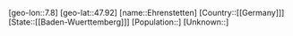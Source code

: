 ﻿---
location: [47.92,7.8]
type: City
tags:
- geo/City


SpocWebEntityId: 29990
isDeleted: false
confidential: public

---
[geo-lon::7.8]
[geo-lat::47.92]
[name::Ehrenstetten]
[Country::[[Germany]]]
[State::[[Baden-Wuerttemberg]]]
[Population::]
[Unknown::]


